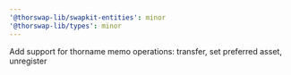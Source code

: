 ```yaml
---
'@thorswap-lib/swapkit-entities': minor
'@thorswap-lib/types': minor
---
```


Add support for thorname memo operations: transfer, set preferred asset, unregister
